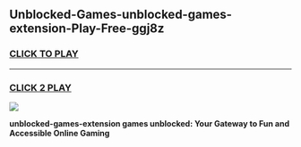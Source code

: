 
## Unblocked-Games-unblocked-games-extension-Play-Free-ggj8z
<h3>
<a href="https://premium76.site?title=unblocked-games-extension&ref=20A">CLICK TO PLAY</a></h3>
<hr>

<h3>
<a href="https://premium76.site?title=unblocked-games-extension&ref=20A">CLICK 2 PLAY</a>
  
</h3>

<a href="https://premium76.site?title=unblocked-games-extension&ref=20A"><img src="https://clearcache.store/games.png"></a>


**unblocked-games-extension games unblocked: Your Gateway to Fun and Accessible Online Gaming**
